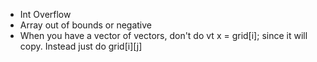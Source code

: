 - Int Overflow
- Array out of bounds or negative
- When you have a vector of vectors, don't do vt<ll> x = grid[i]; since it will copy. Instead just do grid[i][j]
